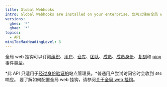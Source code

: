 ```yaml
---
title: Global Webhooks
intro: Global Webhooks are installed on your enterprise. 您可以使用全局 web 挂钩来自动监视、响应或实施针对企业上的用户、组织、团队和仓库的规则。
versions:
  ghes: '*'
  ghae: '*'
topics:
  - API
miniTocMaxHeadingLevel: 3
---
```


全局 web 挂钩可以订阅[组织](/developers/webhooks-and-events/webhook-events-and-payloads#organization)、[用户](/developers/webhooks-and-events/webhook-events-and-payloads#user)、[仓库](/developers/webhooks-and-events/webhook-events-and-payloads#repository)、[团队](/developers/webhooks-and-events/webhook-events-and-payloads#team)、[成员](/developers/webhooks-and-events/webhook-events-and-payloads#member)、[成员身份](/developers/webhooks-and-events/webhook-events-and-payloads#membership)、[复刻](/developers/webhooks-and-events/webhook-events-and-payloads#fork)和 [ping](/developers/webhooks-and-events/about-webhooks#ping-event) 事件类型。

*此 API 只适用于[经过身份验证的](/rest/overview/resources-in-the-rest-api#authentication)站点管理员。*普通用户尝试访问它时会收到 `404` 响应。 要了解如何配置全局 web 挂钩，请参阅[关于全局 web 挂钩](/enterprise/admin/user-management/about-global-webhooks)。
